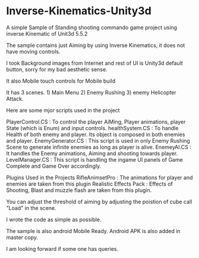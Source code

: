 # Inverse-Kinematics-Unity3d
A simple Sample of Standing shooting commando game project using inverse Kinematic of Unit3d 5.5.2

The sample contains just Aiming by using Inverse Kinematics, it does not have moving controls.

I took Background images from Internet and rest of UI is Unity3d default button, sorry for my bad aesthetic sense.

It also Mobile touch controls for Mobile build

It has 3 scenes. 1) Main Menu 2) Enemy Rushing 3) enemy Helicopter Attack.

Here are some mjor scripts used in the project

PlayerControl.CS : To control the player AiMing, Player animations, player State (which is Enum) and input controls.
healthSystem.CS :  To handle Health of both enemy and player. Its object is composed in both enemies and player.
EnemyGenerator.CS : This script is used in only Enemy Rushing Scene to generate infinite enemies as long as player is alive.
EnemeyAI.CS : It handles the Enemy animations, Aiming and shooting towards player.
LevelManager.CS : This script is handling the ingame UI panels of Game Complete and Game Over accordingly.

Plugins Used in the Projects
RifleAnimsetPro : The animations for player and enemies are taken from this plugin
Realistic Effects Pack : Effects of Shooting, Blast and muzzle flash are taken from this plugin.

You can adjust the threshold of aiming by adjusting the poistion of cube call "Load" in the scene.

I wrote the code as simple as possible.

The sample is also android Mobile Ready. Android APK is also added in master copy.

I am looking forward if some one has queries.
